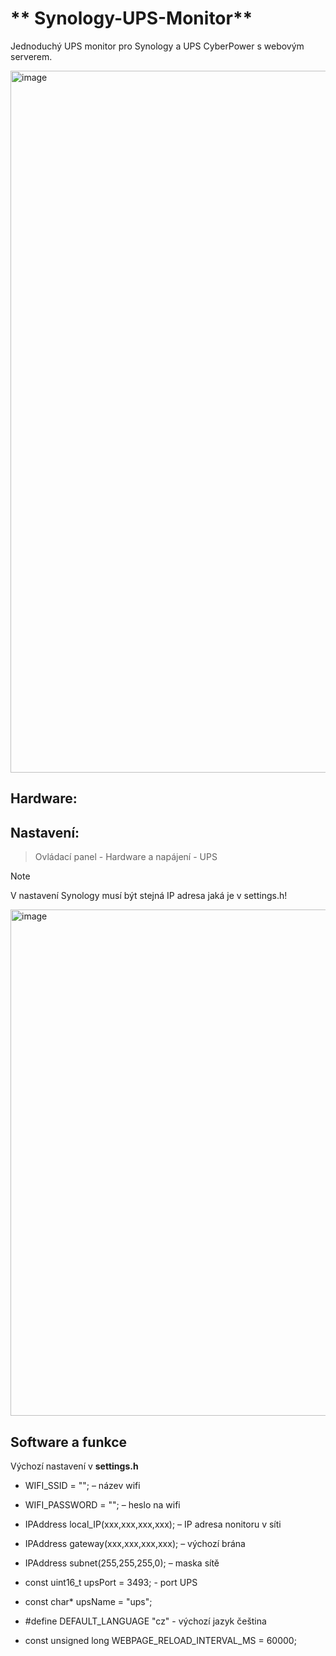 # ** Synology-UPS-Monitor**
Jednoduchý UPS monitor pro Synology a UPS CyberPower s webovým serverem.

<img width="709" height="1123" alt="image" src="https://github.com/user-attachments/assets/5ea1c44d-da5c-4d18-a8ea-18e1f163d641" />



## **Hardware:**

## **Nastavení:**

>Ovládací panel - Hardware a napájení - UPS

> [!NOTE]
V nastavení Synology musí být stejná IP adresa jaká je v settings.h!

<img width="767" height="810" alt="image" src="https://github.com/user-attachments/assets/977d3a80-e999-47c3-a620-80372b1bf530" />


## **Software a funkce**

Výchozí nastavení v **settings.h**

- WIFI_SSID = ""; – název wifi
- WIFI_PASSWORD = "";  – heslo na wifi

- IPAddress local_IP(xxx,xxx,xxx,xxx); – IP adresa nonitoru v síti
- IPAddress gateway(xxx,xxx,xxx,xxx); – výchozí brána
- IPAddress subnet(255,255,255,0); – maska sítě

- const uint16_t upsPort = 3493; - port UPS
- const char* upsName = "ups"; 

- #define DEFAULT_LANGUAGE "cz" - výchozí jazyk čeština
  
- const unsigned long WEBPAGE_RELOAD_INTERVAL_MS = 60000;
